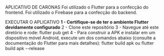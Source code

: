 APLICATIVO DE CARONAS
Foi utilizado o Flutter para a confecção do frontend.
Foi utilizado o Firebase para a confecção do backend.

EXECUTAR O APLICATIVO
  **1 - Certifique-se de ter o ambiente Flutter devidamente configurado**
  2 - Clone este repositório
  3 - Navegue até este diretório e rode: flutter pub get
  4 - Para construir a APK e instalar em um dispositivo móvel Android, execute um dos comandos abaixo (consulte a documentação do Flutter para mais detalhes):
    flutter build apk  ou  flutter build apk --release
